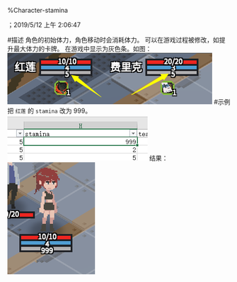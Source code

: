 
%Character-stamina

；2019/5/12 上午 2:06:47

#描述
角色的初始体力，角色移动时会消耗体力。
可以在游戏过程被修改，如提升最大体力的卡牌。
在游戏中显示为灰色条。如图：
![](character-stamina~/Images~/CHARACTERSTAMINASAMPLE1.png)
#示例
把 `红莲` 的 `stamina` 改为 999。
![](character-stamina~/Images~/CHARACTERSTAMINASAMPLE2.png)
结果：
![](character-stamina~/Images~/CHARACTERSTAMINASAMPLE3.png)
 